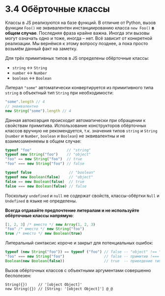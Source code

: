 # 3.4 Обёрточные классы

Классы в JS реализуются на базе функций. В отличие от Python, вызов функции `Foo()`
не эквивалентен инстанциированию класса `new Foo()` **в общем случае**. Последняя фраза крайне важна.
Иногда эти вызовы могут означать одно и тоже, иногда – нет. Всё зависит от конкретной реализации.
Мы вернёмся к этому вопросу позднее, а пока просто возьмём данный факт на заметку.

Для трёх примитивных типов в JS определены обёрточные классы:

* `string` &harr; `String`
* `number` &harr; `Number`
* `boolean` &harr; `Boolean`

Литерал `"some"` автоматически конвертируется из примитивного типа `string` в объектный тип `String`
при необходимости:

```js
"some".length // 4
// эквивалентно
new String("some").length // 4
```

Данная автокоэрция происходит автоматически при обращении к свойствам примитива.
Использование конструкторов обёрточных классов вручную не рекомендуется, т.к. значения
типов `string` и `String` (`number` и `Number`, `boolean` и `Boolean`) не эквивалентны
и не взаимозаменяемы в общем случае:

```js
typeof "foo"                // "string"
typeof new String("foo")    // "object"
"foo" == new String("foo")  // true
"foo" === new String("foo") // false

typeof false                 // "boolean"
typeof new Boolean(false)    // "object"
false == new Boolean(false)  // true
false === new Boolean(false) // false
```

Поскольку `undefined` и `null` не содержат свойств, классы-обёртки `Null` и `Undefined` в языке не определены.

**Всегда отдавайте предпочтение литералам и не используйте обёрточные классы напрямую**:

```js
[1, 2, 3] /* вместо */ new Array(1, 2, 3)
"foo" /* вместо */ new String("foo")
true /* вместо */ new Boolean(true)
```

Литеральный синтаксис короче и закрыт для потенциальных ошибок:

```js
typeof (new String("foo")) == typeof ("foo") // false -- "object" !== "string"
"foo" === new String("foo")                  // false -- примитив !=== объект
Boolean(new Boolean(false))                  // true  -- приведение типов работает только с примитивами
```

Вызов обёрточных классов с объектными аргументами совершенно бесполезен:

```
String({})     // '[object Object]'
new String({}) // [String: '[object Object]'] @_@
```
